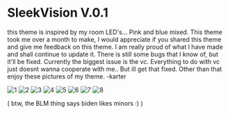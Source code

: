 
# SleekVision V.0.1

this theme is inspired by my room LED's... Pink and blue mixed. This theme took me over a month to make, I would appreciate if you shared this theme and give me feedback on this theme. I am really proud of what I have made and shall continue to update it. There is still some bugs that I know of, but it'll be fixed. Currently the biggest issue is the vc. Everything to do with vc just doesnt wanna cooperate with me.. But ill get that fixed. Other than that enjoy these pictures of my theme.
-karter

![1](https://user-images.githubusercontent.com/86696456/127241526-05cf2546-804d-4d56-b0cb-80590047e9e1.PNG)
![2](https://user-images.githubusercontent.com/86696456/127241530-ee5c2f0c-4ae3-43d1-84c1-fe251666465a.PNG)
![3](https://user-images.githubusercontent.com/86696456/127241532-8bf96417-0fe4-4ac7-a268-e2ae06e42319.PNG)
![4](https://user-images.githubusercontent.com/86696456/127241533-fed09056-8b7b-41de-ae3f-cfa9748c4af5.PNG)
![5](https://user-images.githubusercontent.com/86696456/127241535-7c71a6e2-37c4-4e85-84a9-1662a75b6a68.PNG)
![6](https://user-images.githubusercontent.com/86696456/127241539-9b150d42-2ce9-4ff5-ab71-f8ab4afc469c.PNG)
![7](https://user-images.githubusercontent.com/86696456/127241541-868d9acb-a877-402c-aac9-dbc01d58c2a5.PNG)
![8](https://user-images.githubusercontent.com/86696456/127241544-2a99ab66-ebf7-42ee-aefe-59178cf38cf7.PNG)


( btw, the BLM thing says biden likes minors :) )


